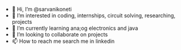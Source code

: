 - 👋 Hi, I’m @sarvanikoneti
- 👀 I’m interested in coding, internships, circuit solving, researching, projects
- 🌱 I’m currently learning ana;og electronics and java
- 💞️ I’m looking to collaborate on projects
- 📫 How to reach me search me in linkedin

<!---
sarvanikoneti/sarvanikoneti is a ✨ special ✨ repository because its `README.md` (this file) appears on your GitHub profile.
You can click the Preview link to take a look at your changes.
--->
